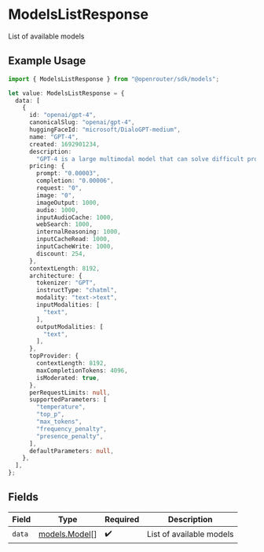 # ModelsListResponse

List of available models

## Example Usage

```typescript
import { ModelsListResponse } from "@openrouter/sdk/models";

let value: ModelsListResponse = {
  data: [
    {
      id: "openai/gpt-4",
      canonicalSlug: "openai/gpt-4",
      huggingFaceId: "microsoft/DialoGPT-medium",
      name: "GPT-4",
      created: 1692901234,
      description:
        "GPT-4 is a large multimodal model that can solve difficult problems with greater accuracy.",
      pricing: {
        prompt: "0.00003",
        completion: "0.00006",
        request: "0",
        image: "0",
        imageOutput: 1000,
        audio: 1000,
        inputAudioCache: 1000,
        webSearch: 1000,
        internalReasoning: 1000,
        inputCacheRead: 1000,
        inputCacheWrite: 1000,
        discount: 254,
      },
      contextLength: 8192,
      architecture: {
        tokenizer: "GPT",
        instructType: "chatml",
        modality: "text->text",
        inputModalities: [
          "text",
        ],
        outputModalities: [
          "text",
        ],
      },
      topProvider: {
        contextLength: 8192,
        maxCompletionTokens: 4096,
        isModerated: true,
      },
      perRequestLimits: null,
      supportedParameters: [
        "temperature",
        "top_p",
        "max_tokens",
        "frequency_penalty",
        "presence_penalty",
      ],
      defaultParameters: null,
    },
  ],
};
```

## Fields

| Field                                | Type                                 | Required                             | Description                          |
| ------------------------------------ | ------------------------------------ | ------------------------------------ | ------------------------------------ |
| `data`                               | [models.Model](../models/model.md)[] | :heavy_check_mark:                   | List of available models             |